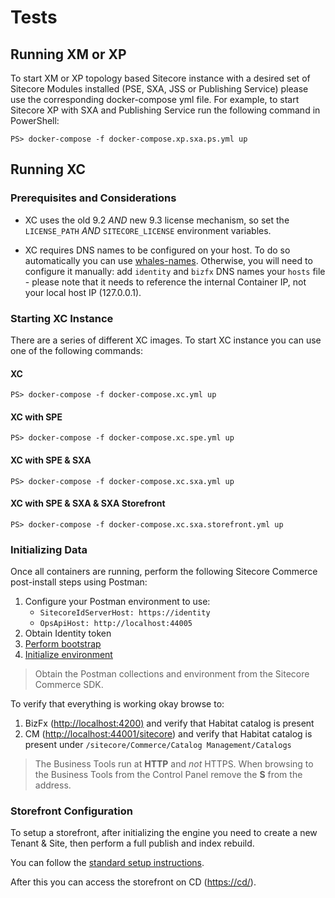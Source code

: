# Tests

## Running XM or XP

To start XM or XP topology based Sitecore instance with a desired set of Sitecore Modules installed (PSE, SXA, JSS or Publishing Service) please use the corresponding docker-compose yml file. For example, to start Sitecore XP with SXA and Publishing Service run the following command in PowerShell:

```{.ps1}
PS> docker-compose -f docker-compose.xp.sxa.ps.yml up
```

## Running XC

### Prerequisites and Considerations

- XC uses the old 9.2 *AND* new 9.3 license mechanism, so set the `LICENSE_PATH` *AND* `SITECORE_LICENSE` environment variables.

- XC requires DNS names to be configured on your host. To do so automatically you can use [whales-names](https://github.com/gregolsky/whales-names). Otherwise, you will need to configure it manually: add `identity` and `bizfx` DNS names your `hosts` file - please note that it needs to reference the internal Container IP, not your local host IP (127.0.0.1).

### Starting XC Instance

There are a series of different XC images. To start XC instance you can use one of the following commands:

#### XC

```{.ps1}
PS> docker-compose -f docker-compose.xc.yml up
```

#### XC with SPE

```{.ps1}
PS> docker-compose -f docker-compose.xc.spe.yml up
```

#### XC with SPE & SXA

```{.ps1}
PS> docker-compose -f docker-compose.xc.sxa.yml up
```

#### XC with SPE & SXA & SXA Storefront

```{.ps1}
PS> docker-compose -f docker-compose.xc.sxa.storefront.yml up
```

### Initializing Data

Once all containers are running, perform the following Sitecore Commerce post-install steps using Postman:

1. Configure your Postman environment to use:
    - `SitecoreIdServerHost: https://identity`
    - `OpsApiHost: http://localhost:44005`
2. Obtain Identity token
3. [Perform bootstrap](https://doc.sitecore.com/developers/93/sitecore-experience-commerce/en/bootstrap-the-commerce-engine.html)
4. [Initialize environment](https://doc.sitecore.com/developers/93/sitecore-experience-commerce/en/clean-and-initialize-the-environment.html)

> Obtain the Postman collections and environment from the Sitecore Commerce SDK.

To verify that everything is working okay browse to:

1. BizFx (<http://localhost:4200)> and verify that Habitat catalog is present
2. CM (<http://localhost:44001/sitecore>) and verify that Habitat catalog is present under `/sitecore/Commerce/Catalog Management/Catalogs`

> The Business Tools run at **HTTP** and *not* HTTPS. When browsing to the Business Tools from the Control Panel remove the **S** from the address.

### Storefront Configuration

To setup a storefront, after initializing the engine you need to create a new Tenant & Site, then perform a full publish and index rebuild.

You can follow the [standard setup instructions](https://doc.sitecore.com/users/91/sitecore-experience-commerce/en/set-up-a-storefront-site.html).

After this you can access the storefront on CD (<https://cd/>).
